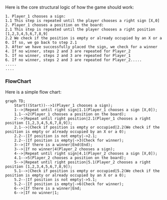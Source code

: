Here is the core structural logic of how the game should work:

    1. Player_1 chooses a sign:
    1.1 This step is repeated until the player chooses a right sign [X,0]
    2. Player_1 chooses a position on the board:
    2.1 This step is repeated until the player chooses a right position [1,2,3,4,5,6,7,8,9]
    2.2 We check if the position is empty or already occupied by an X or a 0. If so, we go back to step 2.1
    3. After we have successfully placed the sign, we check for a winner
    4. If no winner, steps 2 and 3 are repeated for Player_2
    5. If no winner, steps 2 and 3 are repeated for Player_1
    6. If no winner, steps 2 and 3 are repeated for Player_2.....
    .....
    ....
    
### FlowChart
Here is a simple flow chart:

```mermaid
graph TD;
    Start((Start))-->1(Player_1 chooses a sign);
    1-->|Repeat until right sign|1.1(Player_1 chooses a sign [X,0]);
    1.1-->2(Player_1 chooses a position on the board);
    2-->|Repeat until right position|2.1(Player_1 chooses a right position [1,2,3,4,5,6,7,8,9]);
    2.1-->|Check if position is empty or occupied|2.2(We check if the position is empty or already occupied by an X or a 0);
    2.2--|If position is not empty|->2.1;
    2.2--|If position is empty|->3(Check for winner);
    3-->|If there is a winner|End(End);
    3-->|If no winner|4(Player_2 chooses a sign);
    4-->|Repeat until right sign|4.1(Player_2 chooses a sign [X,0]);
    4.1-->5(Player_2 chooses a position on the board);
    5-->|Repeat until right position|5.1(Player_2 chooses a right position [1,2,3,4,5,6,7,8,9]);
    5.1-->|Check if position is empty or occupied|5.2(We check if the position is empty or already occupied by an X or a 0);
    5.2--|If position is not empty|->5.1;
    5.2--|If position is empty|->6(Check for winner);
    6-->|If there is a winner|End;
    6-->|If no winner|1;
```
